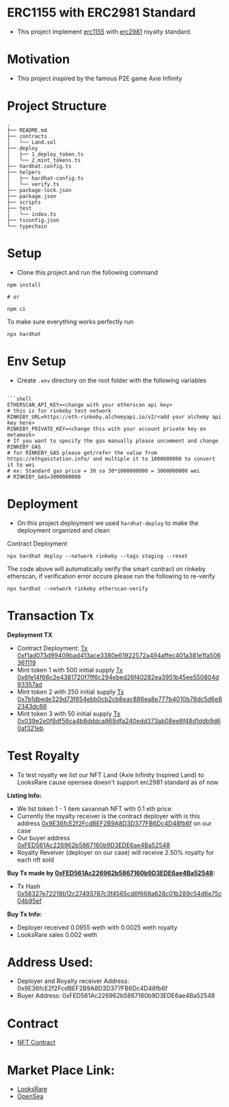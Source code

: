 # ERC1155 with ERC2981 Standard

- This project implement [erc1155](https://eips.ethereum.org/EIPS/eip-1155) with [erc2981](https://eips.ethereum.org/EIPS/eip-2981) royalty standard.

# Motivation
 - This project inspired by the famous P2E game Axie Infinity

# Project Structure
```
.
├── README.md
├── contracts
│   └── Land.sol
├── deploy
│   ├── 1_deploy_token.ts
│   └── 2_mint_tokens.ts
├── hardhat.config.ts
├── helpers
│   ├── hardhat-config.ts
│   └── verify.ts
├── package-lock.json
├── package.json
├── scripts
├── test
│   └── index.ts
├── tsconfig.json
└── typechain
```

# Setup
 - Clone this project and run the following command

```shell
npm install

# or

npm ci
```

To make sure everything works perfectly run

```shell
npx hardhat
```

# Env Setup
- Create `.env` directory on the root folder with the following variables
```shell

```shell
ETHERSCAN_API_KEY=<change with your etherscan api key>
# this is for rinkeby test network
RINKEBY_URL=https://eth-rinkeby.alchemyapi.io/v2/<add your alchemy api key here>
RINKEBY_PRIVATE_KEY=<change this with your account private key on metamask>
# If you want to specify the gas manually please uncomment and change RINKEBY_GAS
# for RINKEBY_GAS please get/refer the value from https://ethgasstation.info/ and multiple it to 1000000000 to convert it to wei
# ex: Standard gas price = 30 so 30*1000000000 = 3000000000 wei
# RINKEBY_GAS=3000000000
```

# Deployment
- On this project deployment we used `hardhat-deploy` to make the deployment organized and clean

Contract Deployment
```shell
npx hardhat deploy --network rinkeby --tags staging --reset
```

The code above will automatically verify the smart contract on rinkeby etherscan, if verification error occure please run the following to re-verify
```shell
npx hardhat --network rinkeby etherscan-verify
```
# Transaction Tx
**Deployment TX**
- Contract Deployment: [Tx 0xf1ad073d99409bad413ace3380e61922572a494affec401a381e1fa506361119](https://rinkeby.etherscan.io/tx/0xf1ad073d99409bad413ace3380e61922572a494affec401a381e1fa506361119)
- Mint token 1 with 500 initial supply [Tx 0x6fe14f66c2e4381720f7ff6c294ebed26f40282ea3951b45ee550804d93357ad](https://rinkeby.etherscan.io/tx/0x6fe14f66c2e4381720f7ff6c294ebed26f40282ea3951b45ee550804d93357ad)
- Mint token 2 with 250 initial supply [Tx 0x7b1dbede329d73f654ebb0cb2cb8eac886ea8e777b4010b78dc5d6e82343dc66](https://rinkeby.etherscan.io/tx/0x7b1dbede329d73f654ebb0cb2cb8eac886ea8e777b4010b78dc5d6e82343dc66)
- Mint token 3 with 50 initial supply [Tx 0x039e2e0f8df56ca4b8dddca868dfa240edd373ab08ee8f48d1ddb9d60af321eb](https://rinkeby.etherscan.io/tx/0x039e2e0f8df56ca4b8dddca868dfa240edd373ab08ee8f48d1ddb9d60af321eb)

# Test Royalty
- To test royalty we list our NFT Land (Axie Infinity Inspired Land) to LooksRare cause opensea doesn't support erc2981 standard as of now

**Listing Info:**
 - We list token 1 - 1 item savannah NFT with 0.1 eth price
 - Currently the royalty receiver is the contract deployer with is this address [0x9E36fcE2f2FcdBEF2B9A8D3D377FB6Dc4D48fb6f](https://rinkeby.etherscan.io/address/0x9E36fcE2f2FcdBEF2B9A8D3D377FB6Dc4D48fb6f) on our case 
 - Our buyer address [0xFED561Ac226962b5867160b9D3EDE6ae4Ba52548](https://rinkeby.etherscan.io/address/0xFED561Ac226962b5867160b9D3EDE6ae4Ba52548)
 - Royalty Reveiver (deployer on our case) will receive 2.50% royalty for each nft sold

**Buy Tx made by [0xFED561Ac226962b5867160b9D3EDE6ae4Ba52548](https://rinkeby.etherscan.io/address/0xFED561Ac226962b5867160b9D3EDE6ae4Ba52548):**
 - Tx Hash [0x58327e72218b12c27493787c3f4565cd6f668a628c01b289c54d6e75c04b95ef](https://rinkeby.etherscan.io/tx/0x58327e72218b12c27493787c3f4565cd6f668a628c01b289c54d6e75c04b95ef)

**Buy Tx Info:**
 - Deployer received 0.0955 weth with 0.0025 weth royalty
 - LooksRare sales 0.002 weth

# Address Used:
- Deployer and Royalty receiver Address: 0x9E36fcE2f2FcdBEF2B9A8D3D377FB6Dc4D48fb6f
- Buyer Address: 0xFED561Ac226962b5867160b9D3EDE6ae4Ba52548

# Contract
- [NFT Contract](https://rinkeby.etherscan.io/address/0x161f948d068dc38aad5a464080f80cf977c3d8f6)

# Market Place Link:
 - [LooksRare](https://rinkeby.looksrare.org/collections/0x161F948D068DC38aad5a464080F80CF977c3d8f6) 
 - [OpenSea](https://testnets.opensea.io/collection/land-nft-erc1155)
